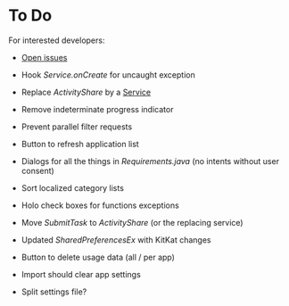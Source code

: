 To Do
=====

For interested developers:

* [Open issues](https://github.com/M66B/XPrivacy/issues?state=open)

* Hook *Service.onCreate* for uncaught exception
* Replace *ActivityShare* by a [Service](http://developer.android.com/reference/android/app/Service.html)
* Remove indeterminate progress indicator
* Prevent parallel filter requests
* Button to refresh application list
* Dialogs for all the things in *Requirements.java* (no intents without user consent)
* Sort localized category lists
* Holo check boxes for functions exceptions
* Move *SubmitTask* to *ActivityShare* (or the replacing service)
* Updated *SharedPreferencesEx* with KitKat changes
* Button to delete usage data (all / per app)
* Import should clear app settings
* Split settings file?